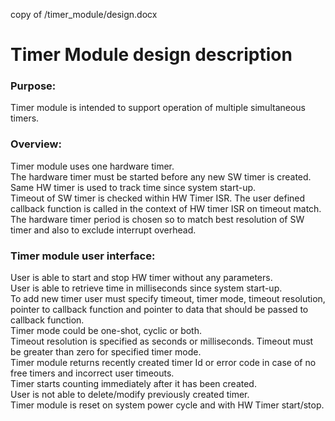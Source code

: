 copy of /timer_module/design.docx

# Timer Module design description

### Purpose:
Timer module is intended to support operation of multiple simultaneous timers. 

### Overview:
Timer module uses one hardware timer. <br />
The hardware timer must be started before any new SW timer is created. Same HW timer is used to track time since system start-up. <br /> 
Timeout of SW timer is checked within HW Timer ISR. The user defined callback function is called in the context of HW timer ISR on timeout match. <br /> 
The hardware timer period is chosen so to match best resolution of SW timer and also to exclude interrupt overhead. <br />

### Timer module user interface:
User is able to start and stop HW timer without any parameters. <br />
User is able to retrieve time in milliseconds since system start-up. <br />
To add new timer user must specify timeout, timer mode, timeout resolution, pointer to callback function and pointer to data that should be passed to callback function. <br />
Timer mode could be one-shot, cyclic or both. <br /> 
Timeout resolution is specified as seconds or milliseconds. Timeout must be greater than zero for specified timer mode. <br />
Timer module returns recently created timer Id or error code in case of no free timers and incorrect user timeouts. <br />
Timer starts counting immediately after it has been created. <br /> 
User is not able to delete/modify previously created timer. <br />
Timer module is reset on system power cycle and with HW Timer start/stop. <br />

